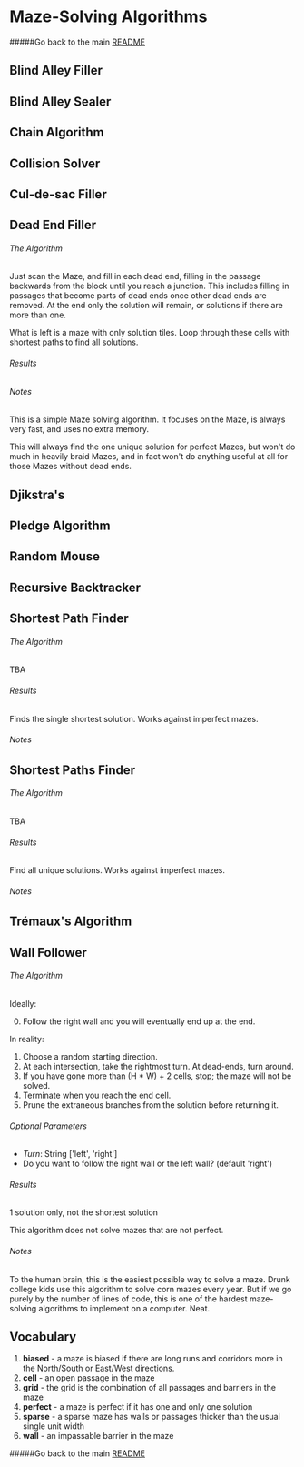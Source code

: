 # Maze-Solving Algorithms

#####Go back to the main [README](../README.md)

## Blind Alley Filler
## Blind Alley Sealer
## Chain Algorithm
## Collision Solver
## Cul-de-sac Filler
## Dead End Filler

###### The Algorithm

Just scan the Maze, and fill in each dead end, filling in the
passage backwards from the block until you reach a junction. This
includes filling in passages that become parts of dead ends once
other dead ends are removed. At the end only the solution will
remain, or solutions if there are more than one.

What is left is a maze with only solution tiles. Loop through
these cells with shortest paths to find all solutions.

###### Results

###### Notes

This is a simple Maze solving algorithm.
It focuses on the Maze, is always very fast, and uses no extra
memory.

This will always find the one unique solution for perfect Mazes,
but won't do much in heavily braid Mazes, and in fact won't do
anything useful at all for those Mazes without dead ends.

## Djikstra's
## Pledge Algorithm
## Random Mouse
## Recursive Backtracker
## Shortest Path Finder

###### The Algorithm

TBA

###### Results

Finds the single shortest solution. Works against imperfect mazes.

###### Notes

## Shortest Paths Finder

###### The Algorithm

TBA

###### Results

Find all unique solutions. Works against imperfect mazes.

###### Notes

## Trémaux's Algorithm

## Wall Follower

###### The Algorithm

Ideally:

0. Follow the right wall and you will eventually end up at the end.

In reality:

1. Choose a random starting direction.
2. At each intersection, take the rightmost turn. At dead-ends, turn around.
3. If you have gone more than (H * W) + 2 cells, stop; the maze will not be solved.
4. Terminate when you reach the end cell.
5. Prune the extraneous branches from the solution before returning it.

###### Optional Parameters

* *Turn*: String ['left', 'right']
 * Do you want to follow the right wall or the left wall? (default 'right')

###### Results

1 solution only, not the shortest solution

This algorithm does not solve mazes that are not perfect.

###### Notes

To the human brain, this is the easiest possible way to solve a maze. Drunk college kids use this algorithm to solve corn mazes every year. But if we go purely by the number of lines of code, this is one of the hardest maze-solving algorithms to implement on a computer. Neat.


## Vocabulary

1. __biased__ - a maze is biased if there are long runs and corridors more in the North/South or East/West directions.
2. __cell__ - an open passage in the maze
3. __grid__ - the grid is the combination of all passages and barriers in the maze
4. __perfect__ - a maze is perfect if it has one and only one solution
5. __sparse__ - a sparse maze has walls or passages thicker than the usual single unit width
6. __wall__ - an impassable barrier in the maze


#####Go back to the main [README](../README.md)
